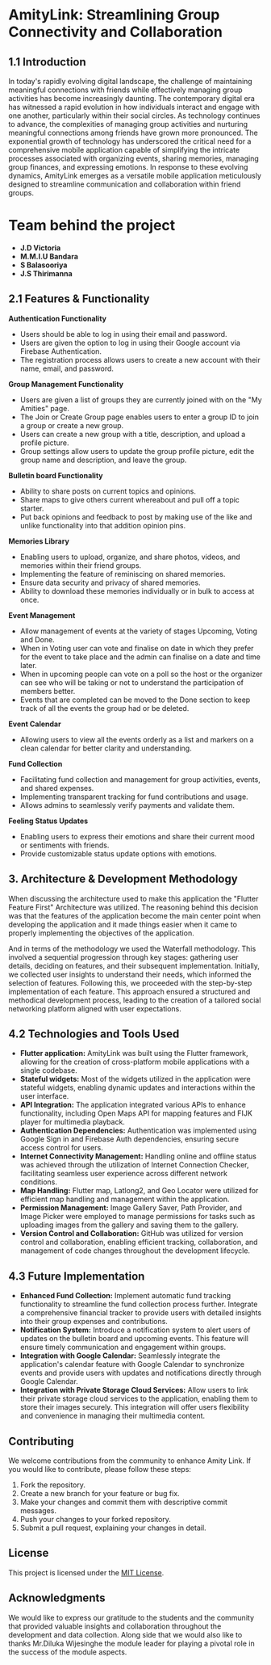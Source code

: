 # AmityLink: Streamlining Group Connectivity and Collaboration

## 1.1 Introduction

In today's rapidly evolving digital landscape, the challenge of maintaining meaningful connections with friends while effectively managing group activities has become increasingly daunting. The contemporary digital era has witnessed a rapid evolution in how individuals interact and engage with one another, particularly within their social circles. As technology continues to advance, the complexities of managing group activities and nurturing meaningful connections among friends have grown more pronounced. The exponential growth of technology has underscored the critical need for a comprehensive mobile application capable of simplifying the intricate processes associated with organizing events, sharing memories, managing group finances, and expressing emotions. In response to these evolving dynamics, AmityLink emerges as a versatile mobile application meticulously designed to streamline communication and collaboration within friend groups.

# Team behind the project
- **J.D Victoria**
- **M.M.I.U Bandara**
- **S Balasooriya**
- **J.S Thirimanna**

## 2.1 Features & Functionality

**Authentication Functionality**

- Users should be able to log in using their email and password.
- Users are given the option to log in using their Google account via Firebase Authentication.
- The registration process allows users to create a new account with their name, email, and password.

**Group Management Functionality**

- Users are given a list of groups they are currently joined with on the "My Amities" page.
- The Join or Create Group page enables users to enter a group ID to join a group or create a new group.
- Users can create a new group with a title, description, and upload a profile picture.
- Group settings allow users to update the group profile picture, edit the group name and description, and leave the group.

**Bulletin board Functionality**

- Ability to share posts on current topics and opinions.
- Share maps to give others current whereabout and pull off a topic starter.
- Put back opinions and feedback to post by making use of the like and unlike functionality into that addition opinion pins.

**Memories Library**

- Enabling users to upload, organize, and share photos, videos, and memories within their friend groups.
- Implementing the feature of reminiscing on shared memories.
- Ensure data security and privacy of shared memories.
- Ability to download these memories individually or in bulk to access at once.

**Event Management**

- Allow management of events at the variety of stages Upcoming, Voting and Done.
- When in Voting user can vote and finalise on date in which they prefer for the event to take place and the admin can finalise on a date and time later.
- When in upcoming people can vote on a poll so the host or the organizer can see who will be taking or not to understand the participation of members better.
- Events that are completed can be moved to the Done section to keep track of all the events the group had or be deleted.

**Event Calendar**

- Allowing users to view all the events orderly as a list and markers on a clean calendar for better clarity and understanding.

**Fund Collection**

- Facilitating fund collection and management for group activities, events, and shared expenses.
- Implementing transparent tracking for fund contributions and usage.
- Allows admins to seamlessly verify payments and validate them.

**Feeling Status Updates**

- Enabling users to express their emotions and share their current mood or sentiments with friends.
- Provide customizable status update options with emotions.

## 3. Architecture & Development Methodology

When discussing the architecture used to make this application the "Flutter Feature First" Architecture was utilized. The reasoning behind this decision was that the features of the application become the main center point when developing the application and it made things easier when it came to properly implementing the objectives of the application.

And in terms of the methodology we used the Waterfall methodology. This involved a sequential progression through key stages: gathering user details, deciding on features, and their subsequent implementation. Initially, we collected user insights to understand their needs, which informed the selection of features. Following this, we proceeded with the step-by-step implementation of each feature. This approach ensured a structured and methodical development process, leading to the creation of a tailored social networking platform aligned with user expectations.


## 4.2 Technologies and Tools Used

- **Flutter application:** AmityLink was built using the Flutter framework, allowing for the creation of cross-platform mobile applications with a single codebase.
- **Stateful widgets:** Most of the widgets utilized in the application were stateful widgets, enabling dynamic updates and interactions within the user interface.
- **API Integration:** The application integrated various APIs to enhance functionality, including Open Maps API for mapping features and FIJK player for multimedia playback.
- **Authentication Dependencies:** Authentication was implemented using Google Sign in and Firebase Auth dependencies, ensuring secure access control for users.
- **Internet Connectivity Management:** Handling online and offline status was achieved through the utilization of Internet Connection Checker, facilitating seamless user experience across different network conditions.
- **Map Handling:** Flutter map, Latlong2, and Geo Locator were utilized for efficient map handling and management within the application.
- **Permission Management:** Image Gallery Saver, Path Provider, and Image Picker were employed to manage permissions for tasks such as uploading images from the gallery and saving them to the gallery.
- **Version Control and Collaboration:** GitHub was utilized for version control and collaboration, enabling efficient tracking, collaboration, and management of code changes throughout the development lifecycle.

## 4.3 Future Implementation

- **Enhanced Fund Collection:** Implement automatic fund tracking functionality to streamline the fund collection process further. Integrate a comprehensive financial tracker to provide users with detailed insights into their group expenses and contributions.
- **Notification System:** Introduce a notification system to alert users of updates on the bulletin board and upcoming events. This feature will ensure timely communication and engagement within groups.
- **Integration with Google Calendar:** Seamlessly integrate the application's calendar feature with Google Calendar to synchronize events and provide users with updates and notifications directly through Google Calendar.
- **Integration with Private Storage Cloud Services:** Allow users to link their private storage cloud services to the application, enabling them to store their images securely. This integration will offer users flexibility and convenience in managing their multimedia content.

## Contributing

We welcome contributions from the community to enhance Amity Link. If you would like to contribute, please follow these steps:

1. Fork the repository.
2. Create a new branch for your feature or bug fix.
3. Make your changes and commit them with descriptive commit messages.
4. Push your changes to your forked repository.
5. Submit a pull request, explaining your changes in detail.

## License

This project is licensed under the [MIT License](LICENSE).

## Acknowledgments

We would like to express our gratitude to the students and the community that provided valuable insights and collaboration throughout the development and data collection. Along side that we would also like to thanks Mr.Diluka Wijesinghe the module leader for playing a pivotal role in the success of the module aspects.
